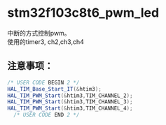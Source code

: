  stm32f103c8t6_pwm_led 
=======================
中断的方式控制pwm。 <br>
使用的timer3, ch2,ch3,ch4   <br>


注意事项：
------------

```java 
/* USER CODE BEGIN 2 */
HAL_TIM_Base_Start_IT(&htim3);
HAL_TIM_PWM_Start(&htim3,TIM_CHANNEL_2);
HAL_TIM_PWM_Start(&htim3,TIM_CHANNEL_3);
HAL_TIM_PWM_Start(&htim3,TIM_CHANNEL_4);
  /* USER CODE END 2 */
```

